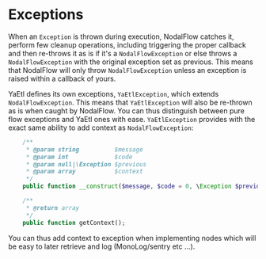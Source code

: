 # Exceptions

When an `Exception` is thrown during execution, NodalFlow catches it, perform few cleanup operations, including triggering the proper callback and then re-throws it as is if it's a `NodalFlowException` or else throws a `NodalFlowException` with the original exception set as previous. This means that NodalFlow will only throw `NodalFlowException` unless an exception is raised within a callback of yours.

YaEtl defines its own exceptions, `YaEtlException`, which extends `NodalFlowException`. This means that `YaEtlException` will also be re-thrown as is when caught by NodalFlow. You can thus distinguish between pure flow exceptions and YaEtl ones with ease. `YaEtlException` provides with the exact same ability to add context as `NodalFlowException`:
```php
    /**
     * @param string          $message
     * @param int             $code
     * @param null|\Exception $previous
     * @param array           $context
     */
    public function __construct($message, $code = 0, \Exception $previous = null, array $context = []);

    /**
     * @return array
     */
    public function getContext();
```

You can thus add context to exception when implementing nodes which will be easy to later retrieve and log (MonoLog/sentry etc ...).
